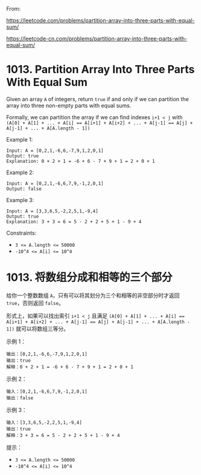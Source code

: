 From:

https://leetcode.com/problems/partition-array-into-three-parts-with-equal-sum/

https://leetcode-cn.com/problems/partition-array-into-three-parts-with-equal-sum/

# 1013. Partition Array Into Three Parts With Equal Sum
Given an array `A` of integers, return `true` if and only if we can partition the array into three non-empty parts with equal sums.

Formally, we can partition the array if we can find indexes `i+1 < j` with `(A[0] + A[1] + ... + A[i] == A[i+1] + A[i+2] + ... + A[j-1] == A[j] + A[j-1] + ... + A[A.length - 1])`

 

Example 1:
```
Input: A = [0,2,1,-6,6,-7,9,1,2,0,1]
Output: true
Explanation: 0 + 2 + 1 = -6 + 6 - 7 + 9 + 1 = 2 + 0 + 1
```
Example 2:

```
Input: A = [0,2,1,-6,6,7,9,-1,2,0,1]
Output: false
```
Example 3:

```
Input: A = [3,3,6,5,-2,2,5,1,-9,4]
Output: true
Explanation: 3 + 3 = 6 = 5 - 2 + 2 + 5 + 1 - 9 + 4
```
 

Constraints:

- `3 <= A.length <= 50000`
- `-10^4 <= A[i] <= 10^4`

# 1013. 将数组分成和相等的三个部分
给你一个整数数组 `A`，只有可以将其划分为三个和相等的非空部分时才返回 `true`，否则返回 `false`。

形式上，如果可以找出索引 `i+1 < j` 且满足 `(A[0] + A[1] + ... + A[i] == A[i+1] + A[i+2] + ... + A[j-1] == A[j] + A[j-1] + ... + A[A.length - 1])` 就可以将数组三等分。

 

示例 1：
```
输出：[0,2,1,-6,6,-7,9,1,2,0,1]
输出：true
解释：0 + 2 + 1 = -6 + 6 - 7 + 9 + 1 = 2 + 0 + 1
```
示例 2：

```
输入：[0,2,1,-6,6,7,9,-1,2,0,1]
输出：false
```
示例 3：

```
输入：[3,3,6,5,-2,2,5,1,-9,4]
输出：true
解释：3 + 3 = 6 = 5 - 2 + 2 + 5 + 1 - 9 + 4
```
 

提示：

- `3 <= A.length <= 50000`
- `-10^4 <= A[i] <= 10^4`
